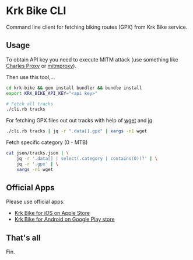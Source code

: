# Krk Bike CLI

Command line client for fetching biking routes (GPX) from Krk Bike service.

## Usage

To obtain API key you need to execute MITM attack (use something like
[Charles Proxy](https://www.charlesproxy.com) or [mitmproxy](https://mitmproxy.org/)).

Then use this tool,...

```bash
cd krk-bike && gem install bundler && bundle install
export KRK_BIKE_API_KEY="<api key>"

# Fetch all tracks
./cli.rb tracks
```

For fetching GPX files out out tracks with help of [wget] and [jq].

```bash
./cli.rb tracks | jq -r ".data[].gpx" | xargs -n1 wget
```

Fetch specific category (0 - MTB)
```bash
cat json/tracks.json | \
    jq -r '.data[] | select(.category | contains(0))?' | \
    jq -r '.gpx' | \
    xargs -n1 wget
```

## Official Apps

Please use official apps.

- [Krk Bike for iOS on Apple Store](https://itunes.apple.com/hr/app/krk-bike/id1277657646?mt=8)
- [Krk Bike for Android on Google Play store](https://play.google.com/store/apps/details?id=hr.molekula.bikekrk&hl=hr)

[wget]: https://www.gnu.org/software/wget/
[jq]: https://stedolan.github.io/jq/

## That's all

Fin.